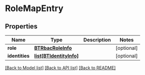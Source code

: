 # RoleMapEntry

## Properties
Name | Type | Description | Notes
------------ | ------------- | ------------- | -------------
**role** | [**BTRbacRoleInfo**](BTRbacRoleInfo.md) |  | [optional] 
**identities** | [**list[BTIdentityInfo]**](BTIdentityInfo.md) |  | [optional] 

[[Back to Model list]](../README.md#documentation-for-models) [[Back to API list]](../README.md#documentation-for-api-endpoints) [[Back to README]](../README.md)


